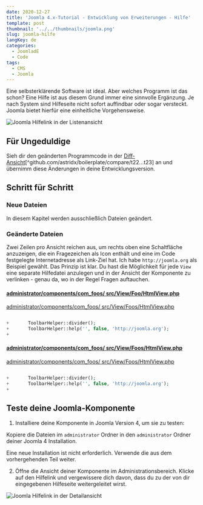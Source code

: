 ```yaml
---
date: 2020-12-27
title: 'Joomla 4.x-Tutorial - Entwicklung von Erweiterungen - Hilfe'
template: post
thumbnail: '../../thumbnails/joomla.png'
slug: joomla-hilfe
langKey: de
categories:
  - JoomladE
  - Code
tags:
  - CMS
  - Joomla
---
```


Eine selbsterklärende Software ist ideal. Aber welches Programm ist das schon? Eine Hilfe ist aus diesem Grund immer eine sinnvolle Ergänzung. Je nach System sind Hilfeseite nicht sofort auffindbar oder sogar versteckt. Joomla bietet hierfür eine einheitliche Vorgehensweise.

![Joomla Hilfelink in der Listenansicht](/images/j4x27x1.png)

## Für Ungeduldige

Sieh dir den geänderten Programmcode in der [Diff-Ansicht](https://github.com/astridx/boilerplate/compare/t22...t23)[^github.com/astridx/boilerplate/compare/t22...t23] an und übernimm diese Änderungen in deine Entwicklungsversion.

## Schritt für Schritt

### Neue Dateien

In diesem Kapitel werden ausschließlich Dateien geändert.

### Geänderte Dateien

Zwei Zeilen pro Ansicht reichen aus, um rechts oben eine Schaltfläche anzuzeigen, die ein Fragezeichen als Icon enthält und eine im Code festgelegte Internetadresse als Link-Ziel hat. Ich habe `http://joomla.org` als Beispiel gewählt. Das Prinzip ist klar. Du hast die Möglichkeit für jede `View` eine separate Hilfedatei anzulegen und in der Ansicht der Komponente zu verlinken - genau da, wo in der Regel Fragen auftauchen.

<!-- prettier-ignore -->
#### [administrator/components/com\_foos/ src/View/Foo/HtmlView.php](https://github.com/astridx/boilerplate/compare/t22...t23#diff-d25fe4d29c25ccf10e0ba6ecaf837294)

[administrator/components/com_foos/ src/View/Foos/HtmlView.php](https://github.com/astridx/boilerplate/blob/b6365457de4e6d2020b4c0797d31ddd8d36b88ef/src/administrator/components/com_foos/src/View/Foos/HtmlView.php)

```php {diff}

+		ToolbarHelper::divider();
+		ToolbarHelper::help('', false, 'http://joomla.org');
+

```

<!-- prettier-ignore -->
#### [administrator/components/com\_foos/ src/View/Foos/HtmlView.php](https://github.com/astridx/boilerplate/compare/t22...t23#diff-8e3d37bbd99544f976bf8fd323eb5250)

[administrator/components/com_foos/ src/View/Foos/HtmlView.php](https://github.com/astridx/boilerplate/blob/af04f8493aa045e8bcb2a49b8b1f8a60a927d78a/src/administrator/components/com_foos/src/View/Foos/HtmlView.php)

```php {diff}

+		ToolbarHelper::divider();
+		ToolbarHelper::help('', false, 'http://joomla.org');
+

```

## Teste deine Joomla-Komponente

1. Installiere deine Komponente in Joomla Version 4, um sie zu testen:

Kopiere die Dateien im `administrator` Ordner in den `administrator` Ordner deiner Joomla 4 Installation.

Eine neue Installation ist nicht erforderlich. Verwende die aus dem vorhergehenden Teil weiter.

2. Öffne die Ansicht deiner Komponente im Administrationsbereich. Klicke auf den Hilfelink und vergewissere dich davon, dass du zu der von dir eingegebenen Hilfeseite weitergeleitet wirst.

![Joomla Hilfelink in der Detailansicht](/images/j4x27x2.png)

